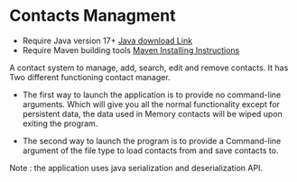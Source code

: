 # Contacts Managment

- Require Java version 17+ <a href="https://www.oracle.com/de/java/technologies/downloads/">Java download Link</a>
- Require Maven building tools <a href="https://maven.apache.org/install.html">Maven Installing Instructions</a>

A contact system to manage, add, search, edit and remove contacts. It has Two different functioning contact manager. 

- The first way to launch the application is to provide no command-line arguments. Which will give you all the normal functionality except for persistent data, the data used in Memory contacts will be wiped upon exiting the program.

- The second way to launch the program is to provide a Command-line argument of the file type to load contacts from and save contacts to. 

Note : the application uses java serialization and deserialization API.
